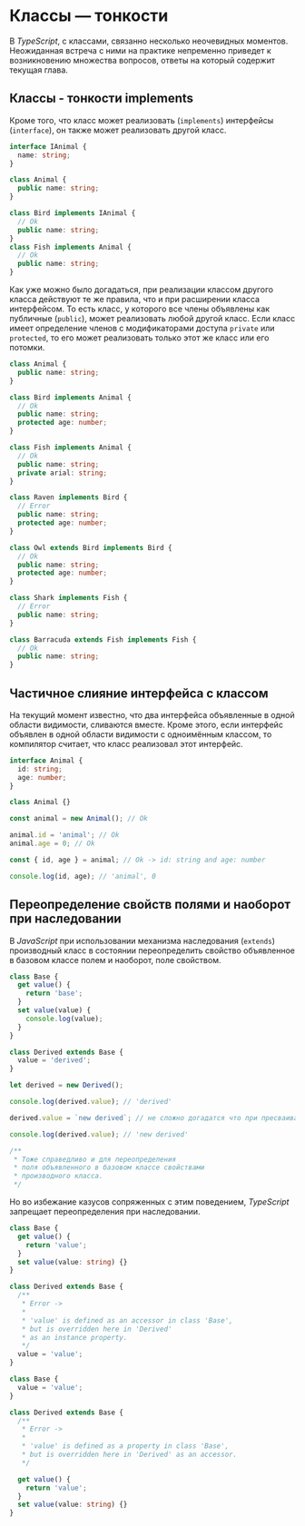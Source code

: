 # Классы — тонкости

В _TypeScript_, с классами, связанно несколько неочевидных моментов. Неожиданная встреча с ними на практике непременно приведет к возникновению множества вопросов, ответы на который содержит текущая глава.

## Классы - тонкости implements

Кроме того, что класс может реализовать (`implements`) интерфейсы (`interface`), он также может реализовать другой класс.

```ts
interface IAnimal {
  name: string;
}

class Animal {
  public name: string;
}

class Bird implements IAnimal {
  // Ok
  public name: string;
}
class Fish implements Animal {
  // Ok
  public name: string;
}
```

Как уже можно было догадаться, при реализации классом другого класса действуют те же правила, что и при расширении класса интерфейсом. То есть класс, у которого все члены объявлены как публичные (`public`), может реализовать любой другой класс. Если класс имеет определение членов с модификаторами доступа `private` или `protected`, то его может реализовать только этот же класс или его потомки.

```ts
class Animal {
  public name: string;
}

class Bird implements Animal {
  // Ok
  public name: string;
  protected age: number;
}

class Fish implements Animal {
  // Ok
  public name: string;
  private arial: string;
}

class Raven implements Bird {
  // Error
  public name: string;
  protected age: number;
}

class Owl extends Bird implements Bird {
  // Ok
  public name: string;
  protected age: number;
}

class Shark implements Fish {
  // Error
  public name: string;
}

class Barracuda extends Fish implements Fish {
  // Ok
  public name: string;
}
```

## Частичное слияние интерфейса с классом

На текущий момент известно, что два интерфейса объявленные в одной области видимости, сливаются вместе. Кроме этого, если интерфейс объявлен в одной области видимости с одноимённым классом, то компилятор считает, что класс реализовал этот интерфейс.

```ts
interface Animal {
  id: string;
  age: number;
}

class Animal {}

const animal = new Animal(); // Ok

animal.id = 'animal'; // Ok
animal.age = 0; // Ok

const { id, age } = animal; // Ok -> id: string and age: number

console.log(id, age); // 'animal', 0
```

## Переопределение свойств полями и наоборот при наследовании

В _JavaScript_ при использовании механизма наследования (`extends`) производный класс в состоянии переопределить свойство объявленное в базовом классе полем и наоборот, поле свойством.

```js
class Base {
  get value() {
    return 'base';
  }
  set value(value) {
    console.log(value);
  }
}

class Derived extends Base {
  value = 'derived';
}

let derived = new Derived();

console.log(derived.value); // 'derived'

derived.value = `new derived`; // не сложно догадатся что при пресваивании нового значения console.log в сеттер базового класса вызвана не будет

console.log(derived.value); // 'new derived'

/**
 * Тоже справедливо и для переопределения
 * поля объявленного в базовом классе свойствами
 * производного класса.
 */
```

Но во избежание казусов сопряженных с этим поведением, _TypeScript_ запрещает переопределения при наследовании.

```ts
class Base {
  get value() {
    return 'value';
  }
  set value(value: string) {}
}

class Derived extends Base {
  /**
   * Error ->
   *
   * 'value' is defined as an accessor in class 'Base',
   * but is overridden here in 'Derived'
   * as an instance property.
   */
  value = 'value';
}
```

```ts
class Base {
  value = 'value';
}

class Derived extends Base {
  /**
   * Error ->
   *
   * 'value' is defined as a property in class 'Base',
   * but is overridden here in 'Derived' as an accessor.
   */

  get value() {
    return 'value';
  }
  set value(value: string) {}
}
```

